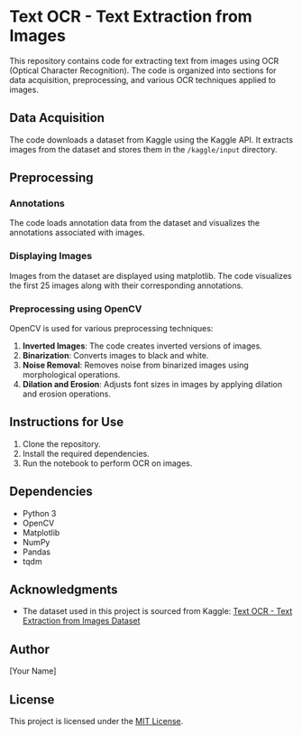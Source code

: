 # Text OCR - Text Extraction from Images

This repository contains code for extracting text from images using OCR (Optical Character Recognition). The code is organized into sections for data acquisition, preprocessing, and various OCR techniques applied to images.

## Data Acquisition

The code downloads a dataset from Kaggle using the Kaggle API. It extracts images from the dataset and stores them in the `/kaggle/input` directory.

## Preprocessing

### Annotations
The code loads annotation data from the dataset and visualizes the annotations associated with images.

### Displaying Images
Images from the dataset are displayed using matplotlib. The code visualizes the first 25 images along with their corresponding annotations.

### Preprocessing using OpenCV
OpenCV is used for various preprocessing techniques:

1. **Inverted Images**: The code creates inverted versions of images.
2. **Binarization**: Converts images to black and white.
3. **Noise Removal**: Removes noise from binarized images using morphological operations.
4. **Dilation and Erosion**: Adjusts font sizes in images by applying dilation and erosion operations.

## Instructions for Use

1. Clone the repository.
2. Install the required dependencies.
3. Run the notebook to perform OCR on images.

## Dependencies
- Python 3
- OpenCV
- Matplotlib
- NumPy
- Pandas
- tqdm

## Acknowledgments
- The dataset used in this project is sourced from Kaggle: [Text OCR - Text Extraction from Images Dataset](https://www.kaggle.com/c/textocr-text-extraction-from-images-dataset)

## Author
[Your Name]

## License
This project is licensed under the [MIT License](LICENSE).
